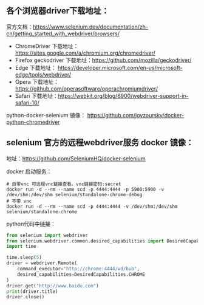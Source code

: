 ## 各个浏览器driver下载地址：
官方文档：https://www.selenium.dev/documentation/zh-cn/getting_started_with_webdriver/browsers/ 

* ChromeDriver  下载地址： https://sites.google.com/a/chromium.org/chromedriver/
* Firefox geckodriver 下载地址：https://github.com/mozilla/geckodriver/
* Edge 下载地址： https://developer.microsoft.com/en-us/microsoft-edge/tools/webdriver/
* Opera 下载地址：https://github.com/operasoftware/operachromiumdriver/
* Safari 下载地址：https://webkit.org/blog/6900/webdriver-support-in-safari-10/


python-docker-selenium 镜像：
https://github.com/joyzoursky/docker-python-chromedriver


## selenium 官方的远程webdriver服务 docker 镜像：
地址：https://github.com/SeleniumHQ/docker-selenium

docker 启动服务：

```shell script
# 自带vnc 可远程vnc链接查看。vnc链接密码:secret
docker run -d --rm --name scd -p 4444:4444 -p 5900:5900 -v /dev/shm:/dev/shm selenium/standalone-chrome-debug
# 不带 vnc 
docker run -d --rm --name scd -p 4444:4444 -v /dev/shm:/dev/shm selenium/standalone-chrome

``` 

python代码中链接：
```python
from selenium import webdriver
from selenium.webdriver.common.desired_capabilities import DesiredCapabilities
import time

time.sleep(5)
driver = webdriver.Remote(
    command_executor="http://chrome:4444/wd/hub",
    desired_capabilities=DesiredCapabilities.CHROME
)
driver.get("http://www.baidu.com")
print(driver.title)
driver.close()
```


